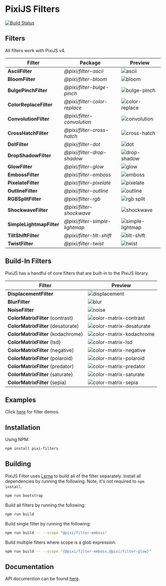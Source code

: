 # PixiJS Filters

[![Build Status](https://travis-ci.org/pixijs/pixi-filters.svg?branch=master)](https://travis-ci.org/pixijs/pixi-filters)

## Filters

All filters work with PixiJS v4.

| Filter | Package | Preview |
|---|---|---|
| **AsciiFilter** | _@pixi/filter-ascii_ | ![ascii](https://pixijs.github.io/pixi-filters/tools/screenshots/dist/ascii.png?v=2) |
| **BloomFilter** | _@pixi/filter-bloom_ | ![bloom](https://pixijs.github.io/pixi-filters/tools/screenshots/dist/bloom.png?v=2) |
| **BulgePinchFilter** | _@pixi/filter-bulge-pinch_ | ![bulge-pinch](https://pixijs.github.io/pixi-filters/tools/screenshots/dist/bulge-pinch.gif?v=2) |
| **ColorReplaceFilter** | _@pixi/filter-color-replace_ | ![color-replace](https://pixijs.github.io/pixi-filters/tools/screenshots/dist/color-replace.png?v=2) |
| **ConvolutionFilter** | _@pixi/filter-convolution_ | ![convolution](https://pixijs.github.io/pixi-filters/tools/screenshots/dist/convolution.png?v=2) |
| **CrossHatchFilter** | _@pixi/filter-cross-hatch_ | ![cross-hatch](https://pixijs.github.io/pixi-filters/tools/screenshots/dist/cross-hatch.png?v=2) |
| **DotFilter** | _@pixi/filter-dot_ | ![dot](https://pixijs.github.io/pixi-filters/tools/screenshots/dist/dot.png?v=2) |
| **DropShadowFilter** | _@pixi/filter-drop-shadow_| ![drop-shadow](https://pixijs.github.io/pixi-filters/tools/screenshots/dist/drop-shadow.png?v=2) |
| **GlowFilter** | _@pixi/filter-glow_ | ![glow](https://pixijs.github.io/pixi-filters/tools/screenshots/dist/glow.png?v=2) |
| **EmbossFilter** | _@pixi/filter-emboss_ | ![emboss](https://pixijs.github.io/pixi-filters/tools/screenshots/dist/emboss.png?v=2) |
| **PixelateFilter** | _@pixi/filter-pixelate_ | ![pixelate](https://pixijs.github.io/pixi-filters/tools/screenshots/dist/pixelate.png?v=2) |
| **OutlineFilter** | _@pixi/filter-outline_ | ![outline](https://pixijs.github.io/pixi-filters/tools/screenshots/dist/outline.png?v=2) |
| **RGBSplitFilter** | _@pixi/filter-rgb_ | ![rgb split](https://pixijs.github.io/pixi-filters/tools/screenshots/dist/rgb.png?v=2) |
| **ShockwaveFilter** | _@pixi/filter-shockwave_ | ![shockwave](https://pixijs.github.io/pixi-filters/tools/screenshots/dist/shockwave.gif?v=2) |
| **SimpleLightmapFilter** | _@pixi/filter-simple-lightmap_ | ![simple-lightmap](https://pixijs.github.io/pixi-filters/tools/screenshots/dist/simple-lightmap.png?v=2) |
| **TiltShiftFilter** | _@pixi/filter-tilt-shift_ | ![tilt-shift](https://pixijs.github.io/pixi-filters/tools/screenshots/dist/tilt-shift.png?v=2) |
| **TwistFilter** | _@pixi/filter-twist_ | ![twist](https://pixijs.github.io/pixi-filters/tools/screenshots/dist/twist.png?v=2) |

## Build-In Filters

PixiJS has a handful of core filters that are built-in to the PixiJS library.

| Filter | Preview |
|---|---|
| **DisplacementFilter** | ![displacement](https://pixijs.github.io/pixi-filters/tools/screenshots/dist/displacement.png?v=2) |
| **BlurFilter** | ![blur](https://pixijs.github.io/pixi-filters/tools/screenshots/dist/blur.png?v=2) |
| **NoiseFilter** | ![noise](https://pixijs.github.io/pixi-filters/tools/screenshots/dist/noise.png?v=2) |
| **ColorMatrixFilter** (contrast) | ![color-matrix-contrast](https://pixijs.github.io/pixi-filters/tools/screenshots/dist/color-matrix-contrast.png?v=2) |
| **ColorMatrixFilter** (desaturate) | ![color-matrix-desaturate](https://pixijs.github.io/pixi-filters/tools/screenshots/dist/color-matrix-desaturate.png?v=2) |
| **ColorMatrixFilter** (kodachrome) | ![color-matrix-kodachrome](https://pixijs.github.io/pixi-filters/tools/screenshots/dist/color-matrix-kodachrome.png?v=2) |
| **ColorMatrixFilter** (lsd) | ![color-matrix-lsd](https://pixijs.github.io/pixi-filters/tools/screenshots/dist/color-matrix-lsd.png?v=2) |
| **ColorMatrixFilter** (negative) | ![color-matrix-negative](https://pixijs.github.io/pixi-filters/tools/screenshots/dist/color-matrix-negative.png?v=2) |
| **ColorMatrixFilter** (polaroid) | ![color-matrix-polaroid](https://pixijs.github.io/pixi-filters/tools/screenshots/dist/color-matrix-polaroid.png?v=2) |
| **ColorMatrixFilter** (predator) | ![color-matrix-predator](https://pixijs.github.io/pixi-filters/tools/screenshots/dist/color-matrix-predator.png?v=2) |
| **ColorMatrixFilter** (saturate) | ![color-matrix-saturate](https://pixijs.github.io/pixi-filters/tools/screenshots/dist/color-matrix-saturate.png?v=2) |
| **ColorMatrixFilter** (sepia) | ![color-matrix-sepia](https://pixijs.github.io/pixi-filters/tools/screenshots/dist/color-matrix-sepia.png?v=2) |

## Examples

Click [here](https://pixijs.github.io/pixi-filters/examples) for filter demos.

## Installation

Using NPM:

```bash
npm install pixi-filters
```

## Building

PixiJS Filter uses [Lerna](https://github.com/lerna/lerna) to build all of the filter separately. Install all dependencies by running the following. Note, it's not required to `npm install`.

```bash
npm run bootstrap
```

Build all filters by running the following:

```bash
npm run build
```

Build single filter by running the following:

```bash
npm run build -- --scope "@pixi/filter-emboss"
```

Build multiple filters where scope is a glob expression:

```bash
npm run build -- --scope "{@pixi/filter-emboss,@pixi/filter-glow}"
```

## Documentation

API documention can be found [here](http://pixijs.github.io/pixi-filters/docs/).
